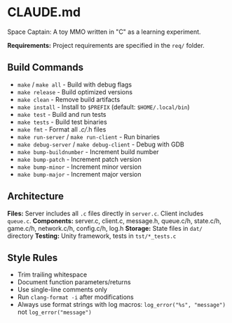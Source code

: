# CLAUDE.md

Space Captain: A toy MMO written in "C" as a learning experiment.

**Requirements:** Project requirements are specified in the `req/` folder.

## Build Commands
- `make` / `make all` - Build with debug flags
- `make release` - Build optimized versions
- `make clean` - Remove build artifacts
- `make install` - Install to `$PREFIX` (default: `$HOME/.local/bin`)
- `make test` - Build and run tests
- `make tests` - Build test binaries
- `make fmt` - Format all *.c/*.h files
- `make run-server` / `make run-client` - Run binaries
- `make debug-server` / `make debug-client` - Debug with GDB
- `make bump-buildnumber` - Increment build number
- `make bump-patch` - Increment patch version
- `make bump-minor` - Increment minor version
- `make bump-major` - Increment major version

## Architecture
**Files:** Server includes all `.c` files directly in `server.c`. Client includes `queue.c`.
**Components:** server.c, client.c, message.h, queue.c/h, state.c/h, game.c/h, network.c/h, config.c/h, log.h
**Storage:** State files in `dat/` directory
**Testing:** Unity framework, tests in `tst/*_tests.c`

## Style Rules
- Trim trailing whitespace
- Document function parameters/returns
- Use single-line comments only
- Run `clang-format -i` after modifications
- Always use format strings with log macros: `log_error("%s", "message")` not `log_error("message")`
